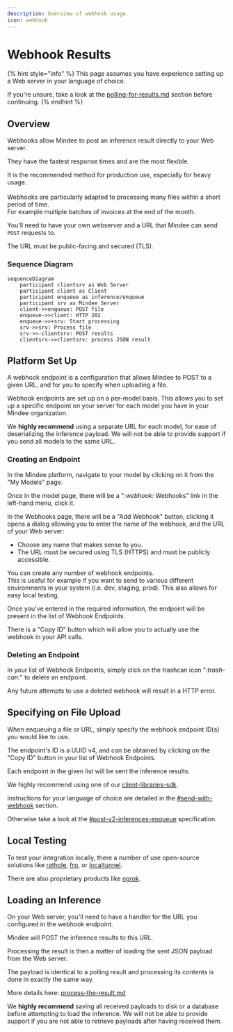 ```yaml
---
description: Overview of webhook usage.
icon: webhook
---
```


# Webhook Results

{% hint style="info" %}
This page assumes you have experience setting up a Web server in your language of choice.

If you're unsure, take a look at the [polling-for-results.md](polling-for-results.md "mention") section before continuing.
{% endhint %}

## Overview

Webhooks allow Mindee to post an inference result directly to your Web server.

They have the fastest response times and are the most flexible.

It is the recommended method for production use, especially for heavy usage.\
\
Webhooks are particularly adapted to processing many files within a short period of time.\
For example multiple batches of invoices at the end of the month.

You'll need to have your own webserver and a URL that Mindee can send `POST` requests to.

The URL must be public-facing and secured (TLS).

### Sequence Diagram

```mermaid
sequenceDiagram
    participant clientsrv as Web Server
    participant client as Client
    participant enqueue as inference/enqueue
    participant srv as Mindee Server
    client->>enqueue: POST file
    enqueue->>client: HTTP 202
    enqueue->>+srv: Start processing
    srv->>srv: Process file
    srv->>-clientsrv: POST results
    clientsrv->>clientsrv: process JSON result
```

## Platform Set Up

A webhook endpoint is a configuration that allows Mindee to POST to a given URL, and for you to specify when uploading a file.

Webhook endpoints are set up on a per-model basis. This allows you to set up a specific endpoint on your server for each model you have in your Mindee organization.

We **highly recommend** using a separate URL for each model, for ease of deserializing the inference payload. We will not be able to provide support if you send all models to the same URL.

### Creating an Endpoint

In the Mindee platform, navigate to your model by clicking on it from the "My Models" page.

Once in the model page, there will be a "<i class="fa-webhook">:webhook:</i> Webhooks" link in the left-hand menu, click it.

In the Webhooks page, there will be a "Add Webhook" button, clicking it opens a dialog allowing you to enter the name of the webhook, and the URL of your Web server:

* Choose any name that makes sense to you.
* The URL must be secured using TLS (HTTPS) and must be publicly accessible.

You can create any number of webhook endpoints.\
This is useful for example if you want to send to various different environments in your system (i.e. dev, staging, prod). This also allows for easy local testing.

Once you've entered in the required information, the endpoint will be present in the list of Webhook Endpoints.

There is a "Copy ID" button which will allow you to actually use the webhook in your API calls.

### Deleting an Endpoint

In your list of Webhook Endpoints, simply click on the trashcan icon "<i class="fa-trash-can">:trash-can:</i>" to delete an endpoint.

Any future attempts to use a deleted webhook will result in a HTTP error.

## Specifying on File Upload

When enqueuing a file or URL, simply specify the webhook endpoint ID(s) you would like to use.

The endpoint's ID is a UUID v4, and can be obtained by clicking on the "Copy ID" button in your list of Webhook Endpoints.

Each endpoint in the given list will be sent the inference results.

We highly recommend using one of our [client-libraries-sdk](client-libraries-sdk/ "mention").

Instructions for your language of choice are detailed in the [#send-with-webhook](client-libraries-sdk/send-a-file-or-url.md#send-with-webhook "mention") section.

Otherwise take a look at the [#post-v2-inferences-enqueue](api-reference.md#post-v2-inferences-enqueue "mention") specification.

## Local Testing

To test your integration locally, there a number of use open-source solutions like [rathole](https://github.com/rathole-org/rathole),  [frp](https://github.com/fatedier/frp), or [localtunnel](https://www.npmjs.com/package/localtunnel).

There are also proprietary products like [ngrok](https://ngrok.com/use-cases/webhook-testing).

## Loading an Inference

On your Web server, you'll need to have a handler for the URL you configured in the webhook endpoint.

Mindee will POST the inference results to this URL.

Processing the result is then a matter of loading the sent JSON payload from the Web server.

The payload is identical to a polling result and processing its contents is done in exactly the same way.

More details here: [process-the-result.md](client-libraries-sdk/process-the-result.md "mention")

We **highly recommend** saving all received payloads to disk or a database before attempting to load the inference. We will not be able to provide support if you are not able to retrieve payloads after having received them.
